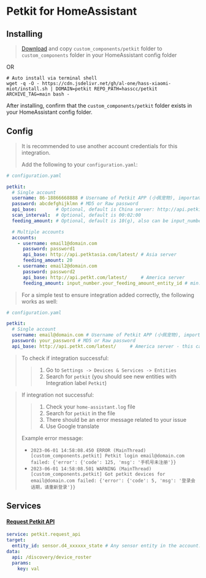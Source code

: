 # Petkit for HomeAssistant

## Installing

> [Download](https://github.com/hasscc/petkit/archive/main.zip) and copy `custom_components/petkit` folder to `custom_components` folder in your HomeAssistant config folder

OR

```shell
# Auto install via terminal shell
wget -q -O - https://cdn.jsdelivr.net/gh/al-one/hass-xiaomi-miot/install.sh | DOMAIN=petkit REPO_PATH=hasscc/petkit ARCHIVE_TAG=main bash -
```

After installing, confirm that the `custom_components/petkit` folder exists in your HomeAssistant config folder.


## Config

> It is recommended to use another account credentials for this integration. 
> 
> Add the following to your `configuration.yaml`:

```yaml
# configuration.yaml

petkit:
  # Single account
  username: 86-18866668888 # Username of Petkit APP (小佩宠物), important to use country code
  password: abcdefghijklmn # MD5 or Raw password
  api_base:       # Optional, default is China server: http://api.petkit.cn/6/
  scan_interval:  # Optional, default is 00:02:00
  feeding_amount: # Optional, default is 10(g), also can be input_number entity id.

  # Multiple accounts
  accounts:
    - username: email1@domain.com
      password: password1
      api_base: http://api.petktasia.com/latest/ # Asia server
      feeding_amount: 20
    - username: email2@domain.com
      password: password2
      api_base: http://api.petkt.com/latest/     # America server
      feeding_amount: input_number.your_feeding_amount_entity_id # min:10, step:10
```

> For a simple test to ensure integration added correctly, the following works as well:

```yaml
# configuration.yaml

petkit:
  # Single account
  username: email@domain.com # Username of Petkit APP (小佩宠物), important to use country code
  password: your_password # MD5 or Raw password
  api_base: http://api.petkt.com/latest/     # America server - this can be changed to any other server
```

> To check if integration successful:
>> 1. Go to `Settings -> Devices & Services -> Entities` 
>> 2. Search for `petkit` (you should see new entities with Integration label `Petkit`)

> If integration not successful:
>> 1. Check your `home-assistant.log` file
>> 2. Search for `petkit` in the file
>> 3. There should be an error message related to your issue
>> 4. Use Google translate
>
> Example error message:
> - `2023-06-01 14:58:08.450 ERROR (MainThread) [custom_components.petkit] Petkit login email@domain.com failed: {'error': {'code': 125, 'msg': '手机号未注册'}}`
> - `2023-06-01 14:58:08.501 WARNING (MainThread) [custom_components.petkit] Got petkit devices for email@domain.com failed: {'error': {'code': 5, 'msg': '登录会话期，请重新登录'}}`


## Services

#### [Request Petkit API](https://my.home-assistant.io/redirect/developer_call_service/?service=petkit.request_api)
```yaml
service: petkit.request_api
target:
  entity_id: sensor.d4_xxxxxx_state # Any sensor entity in the account: the Petkit sensor entity ID shown in Settings -> Devices & Services -> Entities
data:
  api: /discovery/device_roster
  params:
    key: val
```
